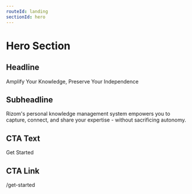 ```yaml
---
routeId: landing
sectionId: hero
---
```


# Hero Section

## Headline

Amplify Your Knowledge, Preserve Your Independence

## Subheadline

Rizom's personal knowledge management system empowers you to capture, connect, and share your expertise - without sacrificing autonomy.

## CTA Text

Get Started

## CTA Link

/get-started
